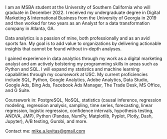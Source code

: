 I am an MSBA student at the University of Southern California who will graduate in December 2022. I received my undergraduate degree in Digital Marketing & International Business from the University of Georgia in 2019 and then worked for two years as an Analyst for a data transformation company in Atlanta, GA. 

Data analytics is a passion of mine, both professionally and as an avid sports fan. My goal is to add value to organizations by delivering actionable insights that cannot be found without in-depth analyses.

I gained experience in data analytics through my work as a digital marketing analyst and am actively bolstering my programming skills in areas such as Python and SQL. I will expand my statistics and machine learning capabilities through my coursework at USC. My current proficiencies include SQL, Python, Google Analytics, Adobe Analytics, Data Studio, Google Ads, Bing Ads, Facebook Ads Manager, The Trade Desk, MS Office, and G Suite.

Coursework in: PostgreSQL, NoSQL, statistics (causal inference, regression modeling, regression analysis, sampling, time series, forecasting, linear regression, logistic regression, confidence intervals, hypothesis testing, ANOVA, JMP), Python (Pandas, NumPy, Matplotlib, Pyplot, Plotly, Dash, Jupyter), A/B testing, Gurobi, and more.

Contact me: mike.a.levitas@gmail.com

<!---
mikelevitas/mikelevitas is a ✨ special ✨ repository because its `README.md` (this file) appears on your GitHub profile.
You can click the Preview link to take a look at your changes.
--->
